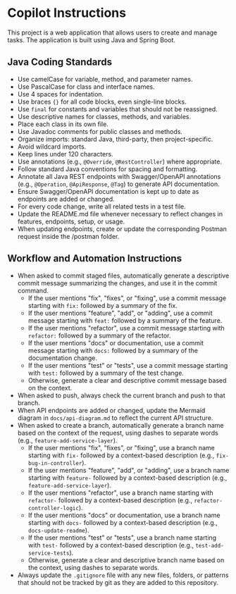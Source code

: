# Copilot Instructions

This project is a web application that allows users to create and manage tasks. The application is built using Java and Spring Boot.

## Java Coding Standards

- Use camelCase for variable, method, and parameter names.
- Use PascalCase for class and interface names.
- Use 4 spaces for indentation.
- Use braces `{}` for all code blocks, even single-line blocks.
- Use `final` for constants and variables that should not be reassigned.
- Use descriptive names for classes, methods, and variables.
- Place each class in its own file.
- Use Javadoc comments for public classes and methods.
- Organize imports: standard Java, third-party, then project-specific.
- Avoid wildcard imports.
- Keep lines under 120 characters.
- Use annotations (e.g., `@Override`, `@RestController`) where appropriate.
- Follow standard Java conventions for spacing and formatting.
- Annotate all Java REST endpoints with Swagger/OpenAPI annotations (e.g., `@Operation`, `@ApiResponse`, `@Tag`) to generate API documentation.
- Ensure Swagger/OpenAPI documentation is kept up to date as endpoints are added or changed.
- For every code change, write all related tests in a test file.
- Update the README.md file whenever necessary to reflect changes in features, endpoints, setup, or usage.
- When updating endpoints, create or update the corresponding Postman request inside the /postman folder.

## Workflow and Automation Instructions

- When asked to commit staged files, automatically generate a descriptive commit message summarizing the changes, and use it in the commit command.
    - If the user mentions "fix", "fixes", or "fixing", use a commit message starting with `fix:` followed by a summary of the fix.
    - If the user mentions "feature", "add", or "adding", use a commit message starting with `feat:` followed by a summary of the feature.
    - If the user mentions "refactor", use a commit message starting with `refactor:` followed by a summary of the refactor.
    - If the user mentions "docs" or documentation, use a commit message starting with `docs:` followed by a summary of the documentation change.
    - If the user mentions "test" or "tests", use a commit message starting with `test:` followed by a summary of the test change.
    - Otherwise, generate a clear and descriptive commit message based on the context.
- When asked to push, always check the current branch and push to that branch.
- When API endpoints are added or changed, update the Mermaid diagram in `docs/api-diagram.md` to reflect the current API structure.
- When asked to create a branch, automatically generate a branch name based on the context of the request, using dashes to separate words (e.g., `feature-add-service-layer`).
    - If the user mentions "fix", "fixes", or "fixing", use a branch name starting with `fix-` followed by a context-based description (e.g., `fix-bug-in-controller`).
    - If the user mentions "feature", "add", or "adding", use a branch name starting with `feature-` followed by a context-based description (e.g., `feature-add-service-layer`).
    - If the user mentions "refactor", use a branch name starting with `refactor-` followed by a context-based description (e.g., `refactor-controller-logic`).
    - If the user mentions "docs" or documentation, use a branch name starting with `docs-` followed by a context-based description (e.g., `docs-update-readme`).
    - If the user mentions "test" or "tests", use a branch name starting with `test-` followed by a context-based description (e.g., `test-add-service-tests`).
    - Otherwise, generate a clear and descriptive branch name based on the context, using dashes to separate words.
- Always update the `.gitignore` file with any new files, folders, or patterns that should not be tracked by git as they are added to this repository.
